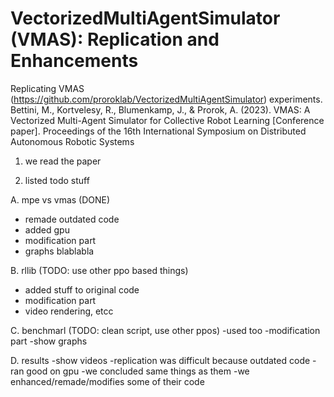 # VectorizedMultiAgentSimulator (VMAS): Replication and Enhancements
Replicating VMAS (https://github.com/proroklab/VectorizedMultiAgentSimulator) experiments.
Bettini, M., Kortvelesy, R., Blumenkamp, J., & Prorok, A. (2023). VMAS: A Vectorized Multi-Agent Simulator for Collective Robot Learning [Conference paper]. Proceedings of the 16th International Symposium on Distributed Autonomous Robotic Systems


1. we read the paper

2. listed todo stuff

A. mpe vs vmas (DONE)
  - remade outdated code
  - added gpu
  - modification part
  - graphs blablabla

B. rllib (TODO: use other ppo based things)
  - added stuff to original code
  - modification part
  - video rendering, etcc

C. benchmarl (TODO: clean script, use other ppos)
  -used too
  -modification part
  -show graphs

D. results
  -show videos
  -replication was difficult because outdated code
  -ran good on gpu
  -we concluded same things as them
  -we enhanced/remade/modifies some of their code
